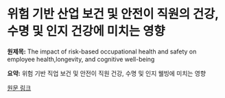 # 위험 기반 산업 보건 및 안전이 직원의 건강, 수명 및 인지 건강에 미치는 영향

**원제목:** The impact of risk-based occupational health and safety on employee health,longevity, and cognitive well-being

**요약:** 위험 기반 직업 보건 및 안전이 직원 건강, 수명 및 인지 웰빙에 미치는 영향

[원문 링크](https://scholar.google.com/scholar_url?url=https://journals.eco-vector.com/PharmForm/article/view/685688&hl=ko&sa=X&d=11648966848628172958&ei=Gk53aIHSDsDO6rQP_Y6n0Qc&scisig=AAZF9b8UO0su7gpo31cTYV1HIDUM&oi=scholaralrt&hist=BNQUaiIAAAAJ:10702514552365139929:AAZF9b_p8ac5YEjatl29a6pJ1Eh_&html=&pos=1&folt=kw-top)
